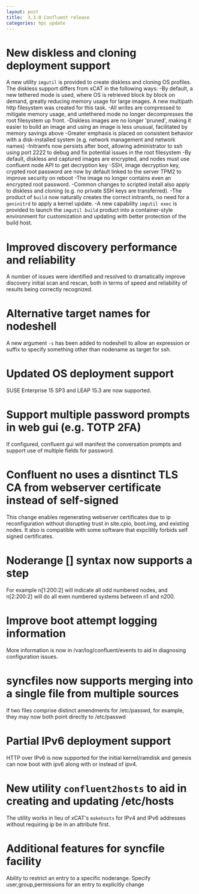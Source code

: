 ```yaml
---
layout: post
title:  3.3.0 Confluent release
categories: hpc update
---
```

# New diskless and cloning deployment support

A new utility `imgutil` is provided to create diskless and cloning OS profiles.  The diskless support differs from xCAT in the following ways:
-By default, a new tethered mode is used, where OS is retrieved block by block on demand, greatly reducing memory usage for large images. A new multipath http filesystem was created for this task.
-All writes are compressed to mitigate memory usage, and untethered mode no longer decompresses the root filesystem up front.
-Diskless images are no longer 'pruned', making it easier to build an image and using an image is less unusual, facilitated by memory savings above
-Greater emphasis is placed on consistent behavior with a disk-installed system (e.g. network management and network names)
-Initramfs now persists after boot, allowing administrator to ssh using port 2222 to debug and fix potential issues in the root filesystem
-By default, diskless and captured images are encrypted, and nodes must use confluent node API to get decryption key
-SSH, image decryption key, crypted root password are now by default linked to the server TPM2 to improve security on reboot
-The image no longer contains even an encrypted root password.
-Common changes to scripted install also apply to diskless and cloning (e.g. no private SSH keys are transferred).
-The product of `build` now naturally creates the correct initramfs, no need for a `geninitrd` to apply a kernel update.
-A new capability `imgutil exec` is provided to launch the `imgutil build` product into a container-style environment for customization and updating with better protection of the build host.

# Improved discovery performance and reliability

A number of issues were identified and resolved to dramatically improve discovery initial scan and rescan, both in terms of speed and reliability of results being correctly recognized.

# Alternative target names for nodeshell

A new argument `-s` has been added to nodeshell to allow an expression or suffix to specify something other than nodename as target for ssh.

# Updated OS deployment support

SUSE Enterprise 15 SP3 and LEAP 15.3 are now supported.

# Support multiple password prompts in web gui (e.g. TOTP 2FA)

If configured, confluent gui will manifest the conversation prompts and support use of multiple fields for password.

# Confluent no uses a disntinct TLS CA from webserver certificate instead of self-signed

This change enables regenerating webserver certificates due to ip reconfiguration without disrupting trust in site.cpio, boot.img, and existing nodes. It also is
compatible with some software that expcilitly forbids self signed certificates.

# Noderange [] syntax now supports a step

For example n[1:200:2] will indicate all odd numbered nodes, and n[2:200:2] will do all even numbered systems between n1 and n200.

# Improve boot attempt logging information

More information is now in /var/log/confluent/events to aid in diagnosing configuration issues.

# syncfiles now supports merging into a single file from multiple sources

If two files comprise distinct amendments for /etc/passwd, for example, they may now both point directly to /etc/passwd

# Partial IPv6 deployment support

HTTP over IPv6 is now supported for the initial kernel/ramdisk and genesis can now boot with ipv6 along with or instead of ipv4.

# New utility `confluent2hosts` to aid in creating and updating /etc/hosts

The utility works in lieu of xCAT's `makehosts` for IPv4 and IPv6 addresses without requiring ip be in an attribute first.

# Additional features for syncfile facility

Ability to restrict an entry to a specific noderange.
Specify user,group,permissions for an entry to explicitly change


